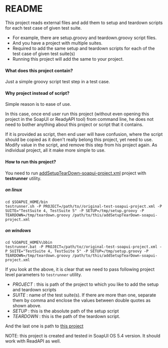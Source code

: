 # README

This project reads external files and add them to setup and teardown scripts for each test case of given test suite.

- For example, there are setup.groovy and teardown.groovy script files.
- And you have a project with multiple suites. 
- Required to add the same setup and teardown scripts for each of the test case of given test suite(s)
- Running this project will add the same to your project.

#### What does this project contain?
Just a simple groovy script test step in a test case.

#### Why project instead of script?
Simple reason is to ease of use. 

In this case, once end user run this project (without even opening this project in the SoapUI or ReadyAPI tool) from command line, he does not need to bother anything about this project or script that it contains.

If it is provided as script, then end user will have  confusion, where the script should be copied as it doen't really belong this project, yet need to use. Modify value in the script, and remove this step from his project again. As individual project, all it make more simple to use.

#### How to run this project?
You need to run [addSetupTearDown-soapui-project.xml](https://github.com/nmrao/sample-soapui-projects/blob/master/addSetupTeardownScript/addSetupTearDown-soapui-project.xml) project with **testrunner** utility.

##### on linux
```
cd $SOAPUI_HOME/bin
testrunner.sh -P PROJECT=/path/to//original-test-soapui-project.xml -P SUITE="TestSuite 4, TestSuite 5" -P SETUP=/tmp/setup.groovy -P TEARDOWN=/tmp/teardown.groovy /path/to/this/addSetupTearDown-soapui-project.xml
```
##### on windows
```
cd %SOAPUI_HOME%\bbin
testrunner.bat -P PROJECT=/path/to//original-test-soapui-project.xml -P SUITE="TestSuite 4, TestSuite 5" -P SETUP=/tmp/setup.groovy -P TEARDOWN=/tmp/teardown.groovy /path/to/this/addSetupTearDown-soapui-project.xml
```

If you look at the above, it is clear that we need to pass following project level parameters to `testrunner` utility.

- _PROJECT_ : this is path of the project to which you like to add the setup and teardown scripts
- _SUITE_ : name of the test suite(s). If there are more than one, separate them by comma and enclose the values between double quotes as shown above.
- _SETUP_ : this is the absolute path of the setup script
- _TEARDOWN_ : this is the path of the teardown script.

And the last one is path to [this project](https://github.com/nmrao/sample-soapui-projects/blob/master/addSetupTeardownScript/addSetupTearDown-soapui-project.xml)

NOTE: this project is created and tested in SoapUI OS 5.4 version. It should work with ReadAPI as well.
